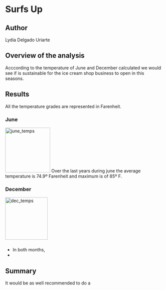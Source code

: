 # Surfs Up

## Author
Lydia Delgado Uriarte

## Overview of the analysis
Acccording to the temperature of June and December calculated we would see if is sustainable for the ice cream shop business to open in this seasons.

## Results
All the temperature grades are represented in Farenheit.

### June
<img width="143" alt="june_temps" src="https://user-images.githubusercontent.com/71950779/158907823-c0aaea03-db51-492e-b0c7-f8eb8c34a57e.png">
Over the last years during june the average temperature is 74.9º Farenheit and maximum is of 85º F.

### December
<img width="135" alt="dec_temps" src="https://user-images.githubusercontent.com/71950779/158907832-30ced648-e7b6-4f9d-8d95-17ddc874ce86.png">

### 
  - In both months, 
  -
  

## Summary
It would be as well recommended to do a 
